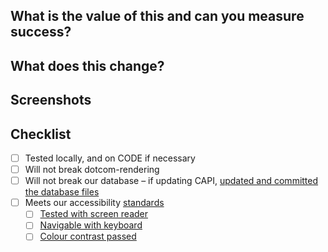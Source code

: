 ## What is the value of this and can you measure success?

## What does this change?

## Screenshots

<!-- Please use the following table template to make image comparison easier to parse:

| Before      | After      |
|-------------|------------|
| ![before][] | ![after][] |

[before]: https://example.com/before.png
[after]: https://example.com/after.png

-->

## Checklist

- [ ] Tested locally, and on CODE if necessary
- [ ] Will not break dotcom-rendering
- [ ] Will not break our database – if updating CAPI, [updated and committed the database files](https://github.com/guardian/frontend/blob/main/docs/03-dev-howtos/15-updating-test-database.md)
- [ ] Meets our accessibility [standards](https://github.com/guardian/recommendations/blob/e647ef695199ea3116ea20d827ef0f1364270a39/accessibility.md)
  - [ ] [Tested with screen reader](https://github.com/guardian/accessibility/blob/main/people-and-technology/03-visual.md#screen-reader)
  - [ ] [Navigable with keyboard](https://github.com/guardian/accessibility/blob/main/people-and-technology/02-physical.md#Keyboard)
  - [ ] [Colour contrast passed](https://github.com/guardian/accessibility/blob/main/people-and-technology/03-visual.md#colour)

<!-- AB test? https://github.com/guardian/frontend/blob/main/docs/03-dev-howtos/01-ab-testing.md -->
<!-- Does this PR meet the contributing guidelines? https://github.com/guardian/frontend/blob/main/.github/CONTRIBUTING.md -->
<!-- Unsure who to ask for a review? Tag https://github.com/orgs/guardian/teams/dotcom-platform to reach the team -->
